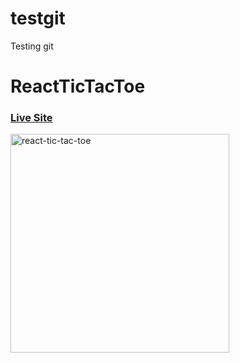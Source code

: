 # testgit
Testing git

# ReactTicTacToe

### [Live Site](https://tic-tac-toe-reactjs-app.netlify.app/)

<img src="https://i.ibb.co/qM8wPjN/react-tic-tac-toe.png" alt="react-tic-tac-toe" width="350">
